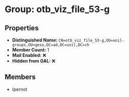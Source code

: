 # Group: otb_viz_file_53-g

## Properties

- **Distinguished Name:** `CN=otb_viz_file_53-g,OU=unil-groups,OU=gesu,DC=ad,DC=unil,DC=ch`
- **Member Count:** 1
- **Mail Enabled:** ❌
- **Hidden from GAL:** ❌

## Members

- lpernot

